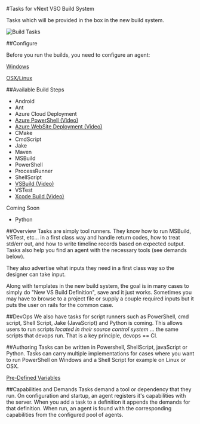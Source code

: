 #Tasks for vNext VSO Build System


Tasks which will be provided in the box in the new build system.



![Build Tasks](/tasks.png?raw=true "Build Tasks")



##Configure



Before you run the builds, you need to configure an agent:



[Windows](http://youtu.be/V2-cPzggChg)

[OSX/Linux](https://github.com/Microsoft/vso-agent)


##Available Build Steps
* Android
* Ant
* Azure Cloud Deployment
* [Azure PowerShell (Video)](http://youtu.be/uRI94SJ_XoE)
* [Azure WebSite Deployment (Video)](http://youtu.be/aLprCE3uRHs)
* CMake
* CmdScript
* Jake
* Maven
* MSBuild
* PowerShell
* ProcessRunner
* ShellScript
* [VSBuild (Video)](http://youtu.be/Jx8s7KAATH4)
* VSTest
* [Xcode Build (Video)](http://youtu.be/OxmBuqtgHuM)

Coming Soon

* Python

##Overview
Tasks are simply tool runners.  They know how to run MSBuild, VSTest, etc... in a first class way and handle return codes, how to treat std/err out, and how to write timeline records based on expected output.  Tasks also help you find an agent with the necessary tools (see demands below).

They also advertise what inputs they need in a first class way so the designer can take input.

Along with templates in the new build system, the goal is in many cases to simply do "New VS Build Definition", save and it just works.  Sometimes you may have to browse to a project file or supply a couple required inputs but it puts the user on rails for the common case.

##DevOps
We also have tasks for script runners such as PowerShell, cmd script, Shell Script, Jake (JavaScript) and Python is coming.  This allows users to run scripts *located in their source control system* ... the same scripts that devops run.  That is a key principle, devops == CI.

##Authoring
Tasks can be written in Powershell, ShellScript, javaScript or Python.  Tasks can carry multiple implementations for cases where you want to run PowerShell on Windows and a Shell Script for example on Linux or OSX.

[Pre-Defined Variables](/docs/authoring/variables.md)

##Capabilities and Demands
Tasks demand a tool or dependency that they run.  On configuration and startup, an agent registers it's capabilities with the server.  When you add a task to a definition it appends the demands for that definition.  When run, an agent is found with the corresponding capabilities from the configured pool of agents.
